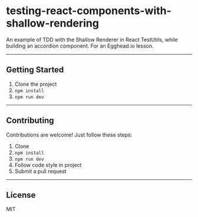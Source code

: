 # testing-react-components-with-shallow-rendering

An example of TDD with the Shallow Renderer in React TestUtils, while building an accordion component. For an Egghead.io lesson.

---

## Getting Started

1. Clone the project
1. `npm install`
1. `npm run dev`

---

## Contributing

Contributions are welcome! Just follow these steps:

1. Clone
1. `npm install`
1. `npm run dev`
1. Follow code style in project
1. Submit a pull request

---

## License

MIT
